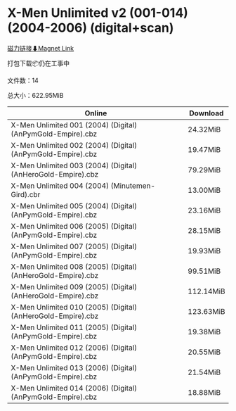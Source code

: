 # X-Men Unlimited v2 (001-014)(2004-2006) (digital+scan)

[磁力链接⬇Magnet Link](magnet:?xt=urn:btih:1528894706f87abd16d3498dec97c8edd8a95e49&dn=X-Men%20Unlimited%20v2%20%28001-014%29%282004-2006%29%20%28digital%2Bscan%29)

打包下载📦仍在工事中

文件数：14

总大小：622.95MiB

Online | Download
--- | ---
X-Men Unlimited 001 (2004) (Digital) (AnPymGold-Empire).cbz | 24.32MiB
X-Men Unlimited 002 (2004) (Digital) (AnPymGold-Empire).cbz | 19.47MiB
X-Men Unlimited 003 (2004) (Digital) (AnHeroGold-Empire).cbz | 79.29MiB
X-Men Unlimited 004 (2004) (Minutemen-Gird).cbr | 13.00MiB
X-Men Unlimited 005 (2004) (Digital) (AnPymGold-Empire).cbz | 23.16MiB
X-Men Unlimited 006 (2005) (Digital) (AnPymGold-Empire).cbz | 28.15MiB
X-Men Unlimited 007 (2005) (Digital) (AnPymGold-Empire).cbz | 19.93MiB
X-Men Unlimited 008 (2005) (Digital) (AnHeroGold-Empire).cbz | 99.51MiB
X-Men Unlimited 009 (2005) (Digital) (AnHeroGold-Empire).cbz | 112.14MiB
X-Men Unlimited 010 (2005) (Digital) (AnHeroGold-Empire).cbz | 123.63MiB
X-Men Unlimited 011 (2005) (Digital) (AnPymGold-Empire).cbz | 19.38MiB
X-Men Unlimited 012 (2006) (Digital) (AnPymGold-Empire).cbz | 20.55MiB
X-Men Unlimited 013 (2006) (Digital) (AnPymGold-Empire).cbz | 21.54MiB
X-Men Unlimited 014 (2006) (Digital) (AnPymGold-Empire).cbz | 18.88MiB